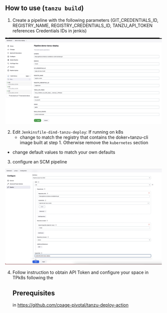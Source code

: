 ## How to use (`tanzu build`)

1. Create a pipeline with the following parameters (GIT_CREDENTIALS_ID, REGISTRY_NAME, REGISTRY_CREDENTIALS_ID, TANZU_API_TOKEN references Credentials IDs in jenkis)

![Jenkins SCM pipleine](png/pipelineb.png)

2. Edit `Jenkinsfile-dind-tanzu-deploy`:
  If running on k8s
    - change <YOUR REGISTRY> to match the registry that contains the doker+tanzu-cli image built at step 1.
  Otherwise remove the `kubernetes` section

- change default values to match your own defaults

3. configure an SCM pipeline

![Jenkins SCM pipleine](png/SCMpipelineb.png)

4. Follow instruction to obtain API Token and configure your space in TPk8s following the
   ## Prerequisites
   in https://github.com/cpage-pivotal/tanzu-deploy-action
